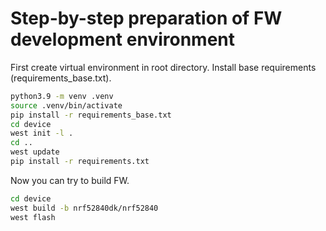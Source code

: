 # Step-by-step preparation of FW development environment

First create virtual environment in root directory. 
Install base requirements (requirements_base.txt).

```bash
python3.9 -m venv .venv
source .venv/bin/activate
pip install -r requirements_base.txt
cd device
west init -l .
cd ..
west update
pip install -r requirements.txt
```

Now you can try to build FW.

```bash
cd device
west build -b nrf52840dk/nrf52840
west flash
```